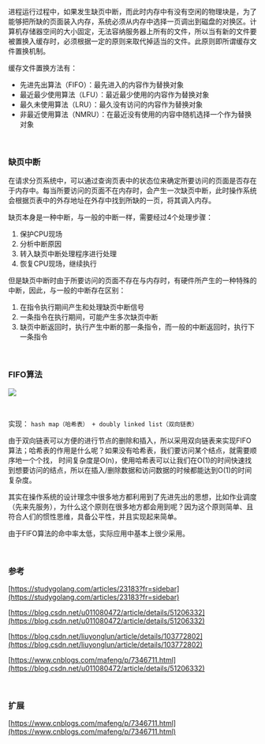 进程运行过程中，如果发生缺页中断，而此时内存中有没有空闲的物理块是，为了能够把所缺的页面装入内存，系统必须从内存中选择一页调出到磁盘的对换区。计算机存储器空间的大小固定，无法容纳服务器上所有的文件，所以当有新的文件要被置换入缓存时，必须根据一定的原则来取代掉适当的文件。此原则即所谓缓存文件置换机制。

缓存文件置换方法有：

* 先进先出算法（FIFO）：最先进入的内容作为替换对象
* 最近最少使用算法（LFU）：最近最少使用的内容作为替换对象
* 最久未使用算法（LRU）：最久没有访问的内容作为替换对象
* 非最近使用算法（NMRU）：在最近没有使用的内容中随机选择一个作为替换对象

<br/>

### 缺页中断

在请求分页系统中，可以通过查询页表中的状态位来确定所要访问的页面是否存在于内存中。每当所要访问的页面不在内存时，会产生一次缺页中断，此时操作系统会根据页表中的外存地址在外存中找到所缺的一页，将其调入内存。

缺页本身是一种中断，与一般的中断一样，需要经过4个处理步骤：

1. 保护CPU现场
2. 分析中断原因
3. 转入缺页中断处理程序进行处理
4. 恢复CPU现场，继续执行

但是缺页中断时由于所要访问的页面不存在与内存时，有硬件所产生的一种特殊的中断，因此，与一般的中断存在区别：

1. 在指令执行期间产生和处理缺页中断信号
2. 一条指令在执行期间，可能产生多次缺页中断
3. 缺页中断返回时，执行产生中断的那一条指令，而一般的中断返回时，执行下一条指令

<br/>

### FIFO算法

![](https://img-blog.csdnimg.cn/20200227132741453.png)

<br/>

实现： ```hash map（哈希表） + doubly linked list（双向链表）```

由于双向链表可以方便的进行节点的删除和插入，所以采用双向链表来实现FIFO算法；哈希表的作用是什么呢？如果没有哈希表，我们要访问某个结点，就需要顺序地一个个找， 时间复杂度是O(n)，使用哈希表可以让我们在O(1)的时间快速找到想要访问的结点，所以在插入/删除数据和访问数据的时候都能达到O(1)的时间复杂度。

其实在操作系统的设计理念中很多地方都利用到了先进先出的思想，比如作业调度（先来先服务），为什么这个原则在很多地方都会用到呢？因为这个原则简单、且符合人们的惯性思维，具备公平性，并且实现起来简单。

由于FIFO算法的命中率太低，实际应用中基本上很少采用。

<br/>

### 参考
[https://studygolang.com/articles/23183?fr=sidebar](https://studygolang.com/articles/23183?fr=sidebar)

[https://blog.csdn.net/u011080472/article/details/51206332](https://blog.csdn.net/u011080472/article/details/51206332)

[https://blog.csdn.net/liuyonglun/article/details/103772802](https://blog.csdn.net/liuyonglun/article/details/103772802)

[https://www.cnblogs.com/mafeng/p/7346711.html](https://blog.csdn.net/u011080472/article/details/51206332)

<br/>

### 扩展
[https://www.cnblogs.com/mafeng/p/7346711.html](https://www.cnblogs.com/mafeng/p/7346711.html)